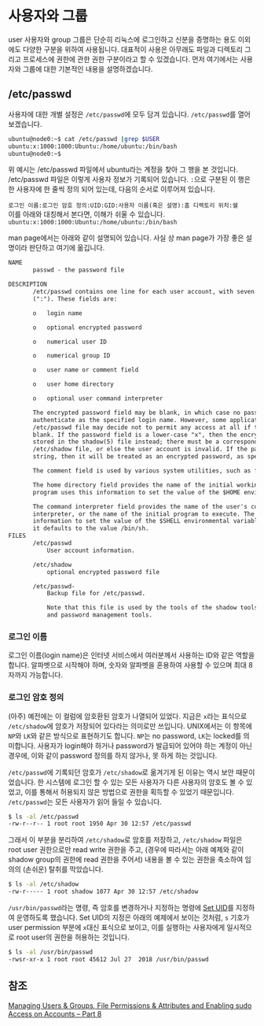 # 사용자와 그룹

user 사용자와 group 그룹은 단순히 리눅스에 로그인하고
신분을 증명하는 용도 이외에도 다양한 구분을 위하여 사용됩니다.
대표적이 사용은 아무래도 파일과 디렉토리 그리고 프로세스에 권한에 관한 권한 구분이라고 할 수 있겠습니다.
먼저 여기에서는 사용자와 그룹에 대한 기본적인 내용을 설명하겠습니다.

## /etc/passwd

사용자에 대한 개별 설정은 `/etc/passwd`에 모두 담겨 있습니다. `/etc/passwd`를 열어 보겠습니다.

```bash
ubuntu@node0:~$ cat /etc/passwd |grep $USER
ubuntu:x:1000:1000:Ubuntu:/home/ubuntu:/bin/bash
ubuntu@node0:~$ 
```

위 예시는 /etc/passwd 파일에서 ubuntu라는 계정을 찾아 그 행을 본 것입니다. /etc/passwd 파일은 이렇게 사용자 정보가 기록되어 있습니다.
`:`으로 구분된 이 행은 한 사용자에 한 줄씩 정의 되어 있는데, 다음의 순서로 이루어져 있습니다.

`로그인 이름:로그인 암호 정의:UID:GID:사용자 이름(혹은 설명):홈 디렉토리 위치:쉘`  
이를 아래와 대칭해서 본다면, 이해가 쉬울 수 있습니다.  
`ubuntu:x:1000:1000:Ubuntu:/home/ubuntu:/bin/bash`  

man page에서는 아래와 같이 설명되어 있습니다. 사실 상 man page가 가장 좋은 설명이라 판단하고 여기에 옮깁니다.

```html
NAME
       passwd - the password file

DESCRIPTION
       /etc/passwd contains one line for each user account, with seven fields delimited by colons
       (":"). These fields are:

       o   login name

       o   optional encrypted password

       o   numerical user ID

       o   numerical group ID

       o   user name or comment field

       o   user home directory

       o   optional user command interpreter

       The encrypted password field may be blank, in which case no password is required to
       authenticate as the specified login name. However, some applications which read the
       /etc/passwd file may decide not to permit any access at all if the password field is
       blank. If the password field is a lower-case "x", then the encrypted password is actually
       stored in the shadow(5) file instead; there must be a corresponding line in the
       /etc/shadow file, or else the user account is invalid. If the password field is any other
       string, then it will be treated as an encrypted password, as specified by crypt(3).

       The comment field is used by various system utilities, such as finger(1).

       The home directory field provides the name of the initial working directory. The login
       program uses this information to set the value of the $HOME environmental variable.

       The command interpreter field provides the name of the user's command language
       interpreter, or the name of the initial program to execute. The login program uses this
       information to set the value of the $SHELL environmental variable. If this field is empty,
       it defaults to the value /bin/sh.
FILES
       /etc/passwd
           User account information.

       /etc/shadow
           optional encrypted password file

       /etc/passwd-
           Backup file for /etc/passwd.

           Note that this file is used by the tools of the shadow toolsuite, but not by all user
           and password management tools.
```

### 로그인 이름

로그인 이름(login name)은 인터넷 서비스에서 여러분께서 사용하는 ID와 같은 역할을 합니다.
알파벳으로 시작해야 하며, 숫자와 알파벳을 혼용하여 사용할 수 있으며 최대 8자까지 가능합니다.

### 로그인 암호 정의

(아주) 예전에는 이 컬럼에 암호환된 암호가 나열되어 있었다. 지금은 `x`라는 표식으로 `/etc/shadow`에
암호가 저장되어 있다라는 의미로만 쓰입니다. UNIX에서는 이 항목에 `NP`와 `LK`와 같은 방식으로 표현하기도 합니다.
`NP`는 no password, `LK`는 locked를 의미합니다. 사용자가 login해야 하거나 password가 발급되어 있어야
하는 계정이 아닌 경우에, 이와 같이 password 정의를 하지 않거나, 못 하게 하는 것입니다.

`/etc/passwd`에 기록되던 암호가 `/etc/shadow`로 옮겨기게 된 이유는 역시 보안 때문이었습니다.
한 시스템에 로그인 할 수 있는 모든 사용자가 다른 사용자의 암호도 볼 수 있었고, 이를 통해서 허용되지 않은
방법으로 권한을 획득할 수 있었기 때문입니다. `/etc/passwd`는 모든 사용자가 읽어 들일 수 있습니다.

```bash
$ ls -al /etc/passwd
-rw-r--r-- 1 root root 1950 Apr 30 12:57 /etc/passwd
```

그래서 이 부분을 분리하여 `/etc/shadow`로 암호를 저장하고, `/etc/shadow` 파일은 root user 권한으로만
read write 권한을 주고, (경우에 따라서는 아래 예제와 같이 shadow group의 권한에 read 권한을 주어서)
내용을 볼 수 있는 권한을 축소하여 임의의 (손쉬운) 탈취를 막았습니다.

```bash
$ ls -al /etc/shadow
-rw-r----- 1 root shadow 1077 Apr 30 12:57 /etc/shadow
```

`/usr/bin/passwd`라는 명령, 즉 암호를 변경하거나 지정하는 명령에 [Set UID](https://en.wikipedia.org/wiki/Setuid)를 지정하여 운영하도록 했습니다.
Set UID의 지정은 아래의 예제에서 보이는 것처럼, `s` 기호가 user permission 부분에 `x`대신 표식으로 보이고, 이를 실행하는 사용자에게 일시적으로
root user의 권한을 허용하는 것입니다.

```bash
$ ls -al /usr/bin/passwd
-rwsr-xr-x 1 root root 45612 Jul 27  2018 /usr/bin/passwd
```


## 참조

[Managing Users & Groups, File Permissions & Attributes and Enabling sudo Access on Accounts – Part 8](ttps://www.tecmint.com/manage-users-and-groups-in-linux/)